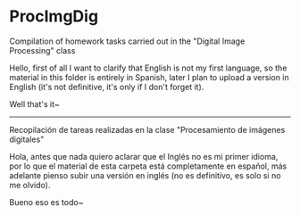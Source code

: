 # ProcImgDig
Compilation of homework tasks carried out in the "Digital Image Processing" class

Hello, first of all I want to clarify that English is not my first language, so the material in this folder is entirely in Spanish, later I plan to upload a version in English (it's not definitive, it's only if I don't forget it).

Well that's it~
_________________________________________________________
Recopilación de tareas realizadas en la clase "Procesamiento de imágenes digitales"

Hola, antes que nada quiero aclarar que el Inglés no es mi primer idioma, por lo que el material de esta carpeta está completamente en español, más adelante pienso subir una versión en inglés (no es definitivo, es solo si no me olvido).

Bueno eso es todo~

